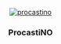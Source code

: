 <p align="center">
  <a href="https://ibb.co/w7Wn89D"><img src="https://i.ibb.co/w7Wn89D/procastino.png" alt="procastino" border="0"></a>
  <h3 align="center">ProcastiNO</h3>
</p>

<p align="center">
 
  <br/>
 
</p>
